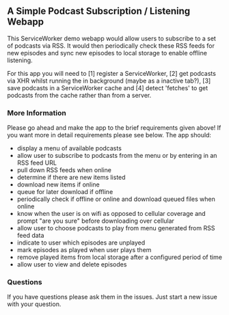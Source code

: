 ## A Simple Podcast Subscription / Listening Webapp 

This ServiceWorker demo webapp would allow users to subscribe to a set of podcasts via RSS.  It would then periodically check these RSS feeds for new episodes and sync new episodes to local storage to enable offline listening. 

For this app you will need to [1] register a ServiceWorker, [2] get podcasts via XHR whilst running the in background (maybe as a inactive tab?), [3] save podcasts in a ServiceWorker cache and [4] detect 'fetches' to get podcasts from the cache rather than from a server.

### More Information
Please go ahead and make the app to the brief requirements given above! If you want more in detail requirements please see below. The app should:

- display a menu of available podcasts
- allow user to subscribe to podcasts from the menu or by entering in an RSS feed URL
- pull down RSS feeds when online
- determine if there are new items listed
- download new items if online
- queue for later download if offline
- periodically check if offline or online and download queued files when online
- know when the user is on wifi as opposed to cellular coverage and prompt "are you sure" before downloading over cellular
- allow user to choose podcasts to play from menu generated from RSS feed data
- indicate to user which episodes are unplayed
- mark episodes as played when user plays them
- remove played items from local storage after a configured period of time
- allow user to view and delete episodes

### Questions 
If you have questions please ask them in the issues. Just start a new issue with your question.
